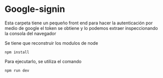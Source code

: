 # Google-signin

Esta carpeta tiene un pequeño front end para hacer la autenticación por medio de google
el token se obtiene y lo podemos extraer inspeccionando la consola del navegador

Se tiene que reconstruir los modulos de node

```
npm install
```

Para ejecutarlo, se utiliza el comando
```
npm run dev
```